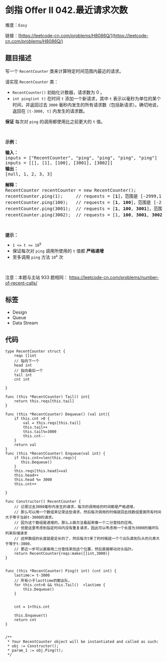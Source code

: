 # 剑指 Offer II 042.最近请求次数

难度：`Easy`

 链接：[https://leetcode-cn.com/problems/H8086Q/](https://leetcode-cn.com/problems/H8086Q/)

## 题目描述

<p>写一个&nbsp;<code>RecentCounter</code>&nbsp;类来计算特定时间范围内最近的请求。</p>

<p>请实现 <code>RecentCounter</code> 类：</p>

<ul>
	<li><code>RecentCounter()</code> 初始化计数器，请求数为 0 。</li>
	<li><code>int ping(int t)</code> 在时间 <code>t</code> 添加一个新请求，其中 <code>t</code> 表示以毫秒为单位的某个时间，并返回过去 <code>3000</code> 毫秒内发生的所有请求数（包括新请求）。确切地说，返回在 <code>[t-3000, t]</code> 内发生的请求数。</li>
</ul>

<p><strong>保证</strong> 每次对 <code>ping</code> 的调用都使用比之前更大的 <code>t</code> 值。</p>

<p>&nbsp;</p>

<p><strong>示例：</strong></p>

<pre>
<strong>输入：</strong>
inputs = [&quot;RecentCounter&quot;, &quot;ping&quot;, &quot;ping&quot;, &quot;ping&quot;, &quot;ping&quot;]
inputs = [[], [1], [100], [3001], [3002]]
<strong>输出：</strong>
[null, 1, 2, 3, 3]

<strong>解释：</strong>
RecentCounter recentCounter = new RecentCounter();
recentCounter.ping(1);     // requests = [<strong>1</strong>]，范围是 [-2999,1]，返回 1
recentCounter.ping(100);   // requests = [<strong>1</strong>, <strong>100</strong>]，范围是 [-2900,100]，返回 2
recentCounter.ping(3001);  // requests = [<strong>1</strong>, <strong>100</strong>, <strong>3001</strong>]，范围是 [1,3001]，返回 3
recentCounter.ping(3002);  // requests = [1, <strong>100</strong>, <strong>3001</strong>, <strong>3002</strong>]，范围是 [2,3002]，返回 3
</pre>

<p>&nbsp;</p>

<p><strong>提示：</strong></p>

<ul>
	<li><code>1 &lt;= t &lt;= 10<sup>9</sup></code></li>
	<li>保证每次对 <code>ping</code> 调用所使用的 <code>t</code> 值都 <strong>严格递增</strong></li>
	<li>至多调用 <code>ping</code> 方法 <code>10<sup>4</sup></code> 次</li>
</ul>

<p>&nbsp;</p>

<p><meta charset="UTF-8" />注意：本题与主站 933&nbsp;题相同：&nbsp;<a href="https://leetcode-cn.com/problems/number-of-recent-calls/">https://leetcode-cn.com/problems/number-of-recent-calls/</a></p>

## 标签

 - Design 
 - Queue 
 - Data Stream 

## 代码

```golang
type RecentCounter struct {
    reqs []int
    // 指向下一个
    head int
    // 指向最后一个
    tail int
    cnt int  

}

func (this *RecentCounter) Tail() int{
    return this.reqs[this.tail]
}

func (this *RecentCounter) Dequeue() (val int){
    if this.cnt >0 {
        val = this.reqs[this.tail]
        this.tail++
        this.tail%=3000
        this.cnt--
    }
    return val
}
func (this *RecentCounter) Enqueue(val int) {
    if this.cnt>=len(this.reqs){
       this.Dequeue()
    }
    this.reqs[this.head]=val
    this.head++
    this.head %= 3000
    this.cnt++

}

func Constructor() RecentCounter {
    // 记录过去3000毫秒内发生的请求，每次的调用给的时间都是严格递增，
    // 那么可以用一个数组来记录这些请求，然后每次调用的时候就回去找数组里面所有时间大于等于当前t-3000的请求。
    // 因为这个数组是递增的，那么上面方法看起来像一个二分查找的应用。
    // 但是这里考虑到指定时间内没有重复请求，因此可以考虑用一个长度为3000的循环队列来存储请求
    // 这样数组的长度就是定长的了，然后每次t来了的时候就一个个出队直到队头的元素大于等于t-3000.
    // 更近一步可以直接用二分查找来找这个位置，然后直接移动对头指针。
    return RecentCounter{reqs:make([]int,3000)}
}


func (this *RecentCounter) Ping(t int) (cnt int) {
    lastime:= t-3000
    // 所有小于lasttime的都出队，
    for this.cnt>0 && this.Tail()  <lastime {
        this.Dequeue()
    }

  
    cnt = 1+this.cnt
    
    this.Enqueue(t)
    return cnt
}


/**
 * Your RecentCounter object will be instantiated and called as such:
 * obj := Constructor();
 * param_1 := obj.Ping(t);
 */
```